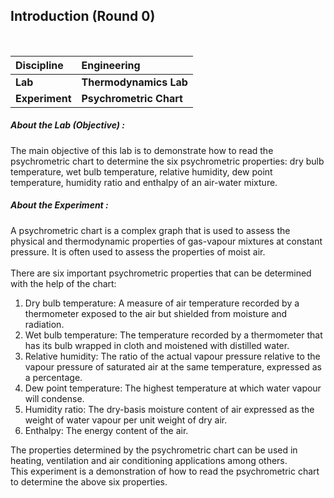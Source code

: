 ## Introduction (Round 0)

<br>

<b>Discipline | <b>Engineering
:--|:--|
<b> Lab | <b> Thermodynamics Lab
<b> Experiment|     <b> Psychrometric Chart

<h5> About the Lab (Objective) : </h5>

The main objective of this lab is to demonstrate how to read the psychrometric chart to determine the six psychrometric properties: dry bulb temperature, wet bulb temperature, relative humidity, dew point temperature, humidity ratio and enthalpy of an air-water mixture.

<h5> About the Experiment : </h5>

A psychrometric chart is a complex graph that is used to assess the physical and thermodynamic properties of gas-vapour mixtures at constant pressure. It is often used to assess the properties of moist air.
<br><br>
There are six important psychrometric properties that can be determined with the help of the chart:
<br>
1. Dry bulb temperature: A measure of air temperature recorded by a thermometer exposed to the air but shielded from moisture and radiation.<br>
2. Wet bulb temperature: The temperature recorded by a thermometer that has its bulb wrapped in cloth and moistened with distilled water.<br>
3. Relative humidity: The ratio of the actual vapour pressure relative to the vapour pressure of saturated air at the same temperature, expressed as a percentage.<br>
4. Dew point temperature: The highest temperature at which water vapour will condense.<br>
5. Humidity ratio: The dry-basis moisture content of air expressed as the weight of water vapour per unit weight of dry air.<br>
6. Enthalpy: The energy content of the air.<br>

The properties determined by the psychrometric chart can be used in heating, ventilation and air conditioning applications among others.
<br>
This experiment is a demonstration of how to read the psychrometric chart to determine the above six properties.
